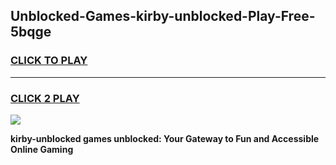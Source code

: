 
## Unblocked-Games-kirby-unblocked-Play-Free-5bqge
<h3>
<a href="https://premium76.site?title=kirby-unblocked&ref=21A">CLICK TO PLAY</a></h3>
<hr>

<h3>
<a href="https://premium76.site?title=kirby-unblocked&ref=21A">CLICK 2 PLAY</a>
  
</h3>

<a href="https://premium76.site?title=kirby-unblocked&ref=21A"><img src="https://clearcache.store/games.png"></a>


**kirby-unblocked games unblocked: Your Gateway to Fun and Accessible Online Gaming**
